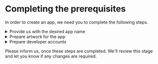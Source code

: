 # Completing the prerequisites

In order to create an app, we need you to complete the following steps.

<details>

<summary>Provide us with the desired app name</summary>

## Select an App Name

Most likely you have already selected the name for your future app. But if you’re still wondering how to name an app, here you can find some best practices and useful tips.

* **Reflect your app’s core features** Highlight what is great about your app, what is its main purpose, how does it help users?
* **Choose a name that is searchable** A large portion of downloads are the result of a simple search. The best way to get organic traffic is then to try and come up with short phrases that people are likely to use when searching for the service you are providing. Then choose a name that aligns with those keywords.
* **Check the availability of the name.** Make sure that your app name or even part of the name isn’t already used. This applies not only to the Stores but also to domain names and social media.
* **Align it with a domain** Most likely, you will want to have a landing page that corresponds with your mobile app. Try to choose a name that is available, but that also has the same name available as a web domain.
* **Play on words** Sometimes, a play on words can provide you with the perfect app name. Maybe you can’t get the exact word that describes your app, but differentiating slightly can give you a catchy twist and open you up to more options. But don’t go too far. Your users still need to be able to find your app.
* **Create meaning** A name carries meanings. If you can’t find one word to clearly reflect your app, try to compound words (noun+noun, noun+adjective, etc) to create a more comprehensive name. Another good tip is to use capitalization or lower-case lettering and keep it simple so that you’re not overwhelming your users.
* **Two-part head** A good technique is to choose an app name using a two-part head, which would describe both the purpose of your application and its’ functionality, such as Evernote for example.
* **Keep it short and memorable** Ideally, you want a short name that is unique and memorable. Many successful apps have managed to find a good one-word name, helping users easily remember them: YouTube, Netflix, etc.
*   **Specific case: creating an app for a brand name**

    Of course, the scenario is a bit different if you are creating an app for an existing brand or business. In this case, naming your app is the easiest scenario: simply stick to your brand name and add the key feature of your app. Just remember that the name can be truncated. Users will only see the first ten characters or so of your app name when browsing the stores. Also, think of how the name will appear on the screen of the phone. Bear in mind that the title of your app will appear on the home screen of your users' device where it needs to look nice too.

</details>

<details>

<summary>Prepare artwork for the app</summary>

## Artwork to Build Apps

In order to prepare apps for you, we need the following images: [graphics.zip](https://4261934337-files.gitbook.io/~/files/v0/b/gitbook-x-prod.appspot.com/o/spaces%2F-MVGM3ojt1Ms1yW8BIPG%2Fuploads%2Fcx92Z3jaJs6xlCFQWGdp%2Fgraphics.zip?alt=media\&token=1fc9e8a2-f079-4530-85ce-cac950b19185)

These images are:

* a square shape image with your logo on a transparent background (e.g. square\_transparent.png);
* a rectangular shape image with your logo on a transparent background (e.g. rectangular\_transparent.png);
* a 1920x1080px or 3840x2160px rectangular shape image with background only (e.g. background 2160p.png);
* optionally, a square shape background image1024x1024px can be provided. If not, then rectacgular background will be used;
* other logos if any.

Please keep in mind, if Android TV app is required, then your logo (image square\_transparent.png or image rectangular\_transparent.png) should display your app title as a text, otherwise Android TV app will be rejected. For example, our app’s title is MwareTV and the image rectangular\_transparent.png displays such title as a text.

## Artwork for stores

In this section, you can find artwork specifications for various stores.

#### App Store

For the **iOS** app version you'll need to provide at least the following app screenshots:

* **iPhone 6.5" Display:**
  * Portrait **1242 x 2688** pixels
  * Landscape **2688 x 1242** pixels
* **iPhone 5.5" Display**:
  * Portrait **1242 x 2208** pixels
  * Landscape **2208 x 1242** pixels
* **iPad Pro (2nd and 3rd Gen) 12.9" Display:**
  * Portrait **2048 x 2732** pixels
  * Landscape **2732 x 2048** pixels

For the **tvOS** app version, you'll need to provide app screenshots for:

* Apple TV: **1920 x 1080** pixels or **3840 x 2160** pixels

All your screenshots must be in the JPG or PNG format, and in the RGB color space. For screenshot specifications, go to [screenshot specifications](https://help.apple.com/app-store-connect/#/devd274dd925). For app preview specifications, go to [app preview specifications](https://help.apple.com/app-store-connect/#/dev4e413fcb8). App previews are optional.

You don't need to upload an app icon on the App Store, it will be obtained from the app build.

#### Google Play

Your **Android** app should have the following mandatory graphic assets:

* **App icon** - **512 x 512** pixels
* **Feature graphic** - **1024 x 500** pixels
* **Phone** screenshots:
  * Landscape **1920x1080** (or any **16:9** aspect ratio) pixels
  * Portrait **1080 x 1920** (or any **9:16** aspect ratio) pixels
* **Tablet** screenshots:
  * Landscape **1920x1080** (or any **16:9** aspect ratio) pixels
  * Portrait **1080 x 1920** (or any **9:16** aspect ratio) pixels

If you also want to make your app available for **Android TV**, you'll need to prepare:

* **Android TV** screenshots:
  * Landscape **1920x1080** (or any **16:9** aspect ratio) pixels
  * Portrait **1080 x 1920** (or any **9:16** aspect ratio) pixels
* **TV banner**: **1280 x 720** pixels

All graphics requirements are described on the [**Main store listing**](https://play.google.com/console/u/0/developers/app/main-store-listing) page, where you'll upload them. For more info please see the following [article](https://support.google.com/googleplay/android-developer/answer/9866151).

#### Amazon Appstore

You will need the following images to be prepared before you can publish your app in the Amazon Appstore.

* **Fire TV App Icon** The app icon appears on Amazon Fire TV and Fire Stick devices. This image is not included in the app build but is uploaded during the app submission process. The image needs to be a **1280x720 px PNG with no transparency**.
* **Background Image** The background image appears on the top right of the screen when the user searches for the app on the marketplace. This image is not included in the app build but is uploaded during the app submission process. The background image needs to be a **1920x1080 px PNG** or **JPG**. Transparency is optional.
* **Screenshots** In order to submit your Amazon Fire TV app to the Amazon Appstore, Amazon requires 3-10 screenshots of your app — **1920 x 1080px** (landscape) in PNG or JPG format. To take screenshots from a Fire TV device, please see the following [manual](https://developer.amazon.com/docs/app-submission/taking-screenshots.html#firetv).

#### LG Content Store

You will need the following images to be prepared before you can publish your app in the LG Content Store.

*   **App Icon** - Gradation effects on the icon background color are not allowed

    \- Recommended: **400x400** pixels or greater(Square Type Only)

    \- Available File: JPG, PNG(Max 5MB)
*   **Screenshots** Shows on the app details page in the app store, 1 primary and 2 secondary images with a max of 5 are required. - Recommended Image Size: **1920x1080**, **1280x720** pixel (Square Type Only)

    \- Available File: JPG, PNG(Max 20MB)
*   **Launcher Background Image** Displays as a full-screen image when the app tile is in focus on the TV menu. - Recommended: **1920x1080** pixels

    \- Available File: JPG, PNG(Max 10MB)
*   **Splash Screen Background Image** Splash screen background displays as the app launches. - Recommended: **1920x1080** pixels

    \- Available File: JPG, PNG(Max 10MB)

#### Samsung Tizen Store

You will need the following images to be prepared before you can publish your app in the Samsung TV Seller Office.

* **Icon images** An icon image will be used when your app is displayed on Smart TV. Two types of app icons must be prepared: **1920x1080** size and **512x423** size
* **Screenshots Images** Screenshot images will be used when your app is introduced on the Smart TV app store. 4 screenshots must be registered. Prepare images with **1920x1080** pixels, JPG format, and file size of 500kb or less.

For more info please see the following [article](https://developer.samsung.com/smarttv/develop/distribute/seller-office/applications/entering-application-information.html#registering-app-image).

#### Roku Channel Store

You will need to have the following images to be prepared before your app can be published in the Roku Channel Store. The following are the requirements and recommendations for creating and using a 1080p user interface for your app. For other info please see the following [article](https://developer.roku.com/en-gb/docs/specs/graphics.md).

* **Channel poster (app icon):** 540x405 pixels, JPEG This image will appear on the Roku OS home screen when your channel is installed and also in the Roku Channel Store next to all the other apps live in the marketplace.
* **Channel splash screen:** 1920x1080 pixels, JPEG Splash screens are full size graphics displayed while your app launches.
* **Roku Search channel buttons:** 165x60 pixels, PNG
* **Roku Search brand tiles:** 147x113 pixels, JPEG

Also, please keep in mind that various TVs render your channel differently. That is why safe zones should be applied to ensure the edges of a TV screen do not cut off the interface. The minimum safe zone should be 90% of UI, however, **the suggested one is 80% of UI**. To learn more about it, please see the following [article](https://developer.roku.com/en-gb/docs/specs/graphics.md#safe-zones).

</details>

<details>

<summary>Prepare developer accounts</summary>

Setting up your Developer Accounts and granting us access is a crucial part of the process.

If you're setting up your Developer Accounts for the first time, you can find below all the information you need. If you already have Developer Accounts, please review the information below to find how to grant us with access.

We suggest you start with creating your Developer Accounts at start of the project, to prevent delays later on.

Your Developer Accounts should be associated with the same legal entity or organization, who has the rights to distribute the content.

### Apple Developer Account

You need to enroll in the Apple Developer Program as an **Organization**. To do this, you’ll need your [Apple ID](https://support.apple.com/en-us/HT204316) as well as a [D-U-N-S](https://developer.apple.com/support/D-U-N-S/) number. By joining the Apple Developer Program you will enter into contracts with Apple, so you must have the ability to enter legal agreements on behalf of your organization.

To start enrollment for the Apple Developer Program, [visit this page](https://developer.apple.com/programs/enroll/), log in with your Apple ID, and enroll as an **Organization**.

It is very important to enroll as an **Organization** because Individual accounts have limitations on Apple side, and you won't be able to share your team's development resources with our team. Thus, we won't be able to build an app for you.

Complete registration, then send us the [invitation](https://help.apple.com/developer-account/#/dev3e8818774) to [**apps@iptvmiddleware.com**](mailto:apps@iptvmiddleware.com) to your team with the **Admin** role and with access to the **Certificates, Identifiers & Profiles** section.

### Google Play Developer Account

To create a new Google Play Developer account, complete the steps from the following [article](https://support.google.com/googleplay/android-developer/answer/6112435?hl=en#zippy=%2Cstep-sign-up-for-a-google-play-developer-account).

After the account is created, send us the [invitation](https://support.google.com/googleplay/android-developer/answer/9844686?hl=en\&visit_id=637595215236383957-3666748548\&rd=1) to [**apps@iptvmiddleware.com**](mailto:apps@iptvmiddleware.com) with the **Admin** role towards to your account.

### Amazon Developer Account

To create a new Amazon Developer account, complete the steps from the following [article](https://developer.amazon.com/docs/app-submission/manage-account-and-permissions.html#create_account).

After the account is created, send us the [invitation](https://developer.amazon.com/docs/app-submission/manage-account-and-permissions.html#add_other_users) to [**apps@iptvmiddleware.com**](mailto:apps@iptvmiddleware.com) with the **Administrator** role.

### LG Developer Account

To create a new LG Developer account, complete the steps from the following [article](https://seller.lgappstv.com/seller/support/userGuide/RetrieveUserGuide.lge?pstgSeq=9).

After the account is created, share the credentials to your account with your project lead from MwareTV team.

### Samsung Developer Account

To create a new Samsung Developer account, complete the steps from the following [article](https://developer.samsung.com/tv-seller-office/guides/membership/becoming-seller-office-member.html).

By default your new account will have possibility to launch TV application services **only in the United States**. In order to launch TV application services in countries other than the U.S, you need to get a **partnership**.

For more information, refer to the [Becoming Partners](https://developer.samsung.com/tv-seller-office/guides/membership/becoming-partner.html) guide.

After the account is created, share the credentials to your account with your project lead from MwareTV team.

### Roku

To create a new Roku Developer account, complete the following steps:

1. Create a [Roku account](https://support.roku.com/article/115015595647).
2. Enroll in the [Roku Developer Program](https://developer.roku.com/enrollment/standard).
3. Complete configuration of your Roku Developer account by:
   * verifying your account's email address;
   * [linking a Roku device](https://support.roku.com/article/360000321787);
   * [adding a payment method](https://support.roku.com/article/208755978) (if it wasn't done on the account creating step).

After the account is created, share the credentials to your account with your project lead from MwareTV team.

</details>

Please inform us, once these steps are completed. We'll review this stage and let you know if any changes are required.
